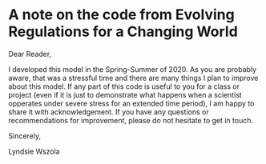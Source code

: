 # A note on the code from Evolving Regulations for a Changing World

Dear Reader,

I developed this model in the Spring-Summer of 2020. As you are probably aware, that was a stressful time and there are many things I plan to improve about this model. If any part of this code is useful to you for a class or project (even if it is just to demonstrate what happens when a scientist opperates under severe stress for an extended time period), I am happy to share it with acknowledgement. If you have any questions or recommendations for improvement, please do not hesitate to get in touch.

Sincerely,

Lyndsie Wszola
